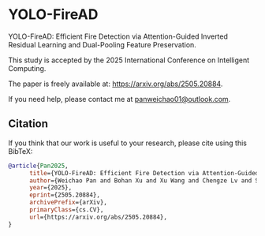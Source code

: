 # YOLO-FireAD
YOLO-FireAD: Efficient Fire Detection via Attention-Guided Inverted Residual Learning and Dual-Pooling Feature Preservation.

This study is accepted by the 2025 International Conference on Intelligent Computing.

The paper is freely available at: https://arxiv.org/abs/2505.20884.

If you need help, please contact me at panweichao01@outlook.com.
## Citation
If you think that our work is useful to your research, please cite using this BibTeX:
```bibtex
@article{Pan2025,
      title={YOLO-FireAD: Efficient Fire Detection via Attention-Guided Inverted Residual Learning and Dual-Pooling Feature Preservation}, 
      author={Weichao Pan and Bohan Xu and Xu Wang and Chengze Lv and Shuoyang Wang and Zhenke Duan},
      year={2025},
      eprint={2505.20884},
      archivePrefix={arXiv},
      primaryClass={cs.CV},
      url={https://arxiv.org/abs/2505.20884}, 
}

```
